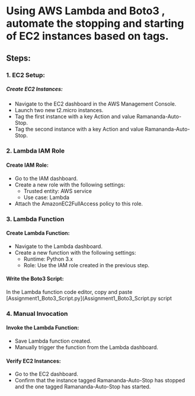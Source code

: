 # Using AWS Lambda and Boto3 , automate the stopping and starting of EC2 instances based on tags.

## Steps:

### 1. EC2 Setup:
##### Create EC2 Instances:
* Navigate to the EC2 dashboard in the AWS Management Console.
* Launch two new t2.micro instances.
* Tag the first instance with a key Action and value Ramananda-Auto-Stop.
* Tag the second instance with a key Action and value Ramananda-Auto-Stop.

### 2. Lambda IAM Role
#### Create IAM Role:
* Go to the IAM dashboard.
* Create a new role with the following settings:
  - Trusted entity: AWS service
  - Use case: Lambda
* Attach the AmazonEC2FullAccess policy to this role.
  
### 3. Lambda Function
#### Create Lambda Function:
* Navigate to the Lambda dashboard.
* Create a new function with the following settings:
  - Runtime: Python 3.x
  - Role: Use the IAM role created in the previous step.
#### Write the Boto3 Script:
In the Lambda function code editor, copy and paste [Assignment1_Boto3_Script.py](Assignment1_Boto3_Script.py script

### 4. Manual Invocation
#### Invoke the Lambda Function:
* Save Lambda function created.
* Manually trigger the function from the Lambda dashboard.
#### Verify EC2 Instances:
* Go to the EC2 dashboard.
* Confirm that the instance tagged Ramananda-Auto-Stop has stopped and the one tagged Ramananda-Auto-Stop has started.
